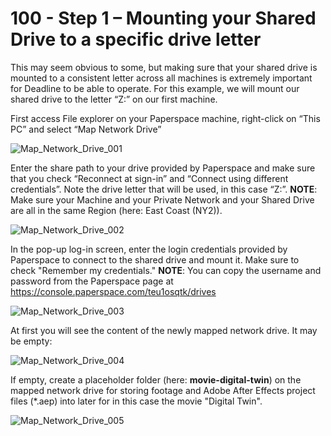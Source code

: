 # 100 - Step 1 – Mounting your Shared Drive to a specific drive letter

This may seem obvious to some, but making sure that your shared drive is mounted to a consistent letter across all machines is extremely important for Deadline to be able to operate. For this example, we will mount our shared drive to the letter “Z:” on our first machine.

First access File explorer on your Paperspace machine, right-click on “This PC” and select “Map Network Drive”

![Map_Network_Drive_001](https://github.com/vanHeemstraSystems/deadline/assets/1499433/b6d524bd-235f-43d8-8168-b5bec9a0b24e)

Enter the share path to your drive provided by Paperspace and make sure that you check “Reconnect at sign-in” and “Connect using different credentials”. Note the drive letter that will be used, in this case “Z:”. **NOTE**: Make sure your Machine and your Private Network and your Shared Drive are all in the same Region (here: East Coast (NY2)).

![Map_Network_Drive_002](https://github.com/vanHeemstraSystems/deadline/assets/1499433/831a2ab1-e6bc-44f5-ae1f-42674fe874b6)

In the pop-up log-in screen, enter the login credentials provided by Paperspace to connect to the shared drive and mount it. Make sure to check "Remember my credentials." **NOTE**: You can copy the username and password from the Paperspace page at https://console.paperspace.com/teu1osqtk/drives

![Map_Network_Drive_003](https://github.com/vanHeemstraSystems/deadline/assets/1499433/1803a21f-d6b2-43a4-9cbb-efcaa849c6ce)

At first you will see the content of the newly mapped network drive. It may be empty:

![Map_Network_Drive_004](https://github.com/vanHeemstraSystems/deadline/assets/1499433/8c5bfdf9-d5f7-4fc3-a994-518f927ff26b)

If empty, create a placeholder folder (here: **movie-digital-twin**) on the mapped network drive for storing footage and Adobe After Effects project files (*.aep) into later for in this case the movie "Digital Twin".

![Map_Network_Drive_005](https://github.com/vanHeemstraSystems/deadline/assets/1499433/ec1cf964-37ec-4341-ba37-8cdfe390db65)
